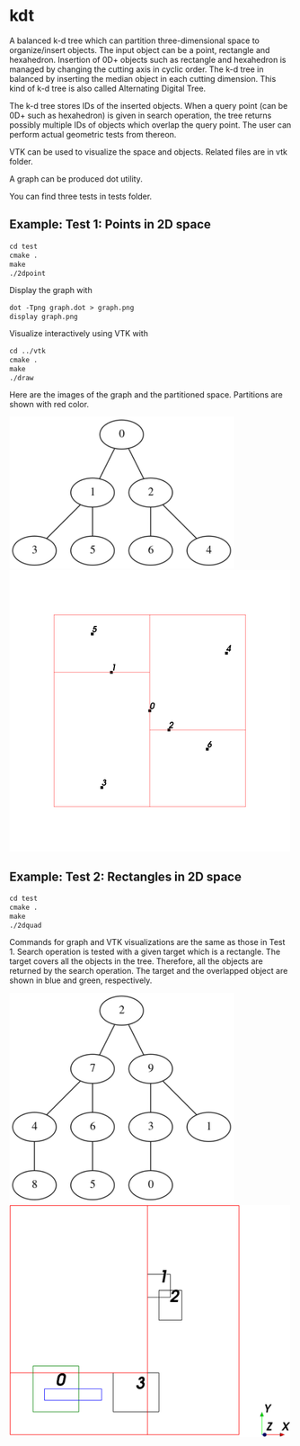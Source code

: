 # kdt

A balanced k-d tree which can partition three-dimensional space to organize/insert objects. The input object can be a point, rectangle and hexahedron. Insertion of 0D+ objects such as rectangle and hexahedron is managed by changing the cutting axis in cyclic order. The k-d tree in balanced by inserting the median object in each cutting dimension. This kind of k-d tree is also called Alternating Digital Tree.

The k-d tree stores IDs of the inserted objects. When a query point (can be 0D+ such as hexahedron) is given in search operation, the tree returns possibly multiple IDs of objects which overlap the query point. The user can perform actual geometric tests from thereon.

VTK can be used to visualize the space and objects. Related files are in vtk folder.

A graph can be produced dot utility.

You can find three tests in tests folder.

## Example: Test 1: Points in 2D space

```
cd test
cmake .
make
./2dpoint
```

Display the graph with

```
dot -Tpng graph.dot > graph.png
display graph.png
```

Visualize interactively using VTK with

```
cd ../vtk
cmake .
make
./draw
```

Here are the images of the graph and the partitioned space. Partitions are shown with red color.

<img src="/image/2dpoint_graph.png" width="400"/>
<img src="/image/2dpoint.png" width="500"/>

## Example: Test 2: Rectangles in 2D space

```
cd test
cmake .
make
./2dquad
```

Commands for graph and VTK visualizations are the same as those in Test 1. Search operation is tested with a given target which is a rectangle. The target covers all the objects in the tree. Therefore, all the objects are returned by the search operation. The target and the overlapped object are shown in blue and green, respectively.

<img src="/image/2dquad_graph.png" width="400"/>
<img src="/image/2dquad.png" width="500"/>
